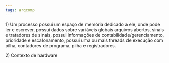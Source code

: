 ```yaml
---
tags: arqcomp
---
```


$1)$ Um processo possui um espaço de memória dedicado a ele, onde pode ler e escrever, possui dados sobre variáveis globais arquivos abertos, sinais e tratadores de sinais, possui informações de contabilidade/gerenciamento, prioridade e escalonamento, possui uma ou mais threads de execução com pilha, contadores de programa, pilha e registradores.

$2)$ Contexto de hardware 